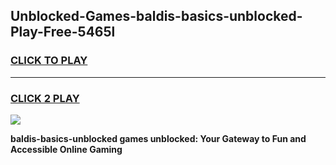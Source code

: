 
## Unblocked-Games-baldis-basics-unblocked-Play-Free-5465l
<h3>
<a href="https://premium76.site?title=baldis-basics-unblocked&ref=10A">CLICK TO PLAY</a></h3>
<hr>

<h3>
<a href="https://premium76.site?title=baldis-basics-unblocked&ref=10A">CLICK 2 PLAY</a>
  
</h3>

<a href="https://premium76.site?title=baldis-basics-unblocked&ref=10A"><img src="https://clearcache.store/games.png"></a>


**baldis-basics-unblocked games unblocked: Your Gateway to Fun and Accessible Online Gaming**
